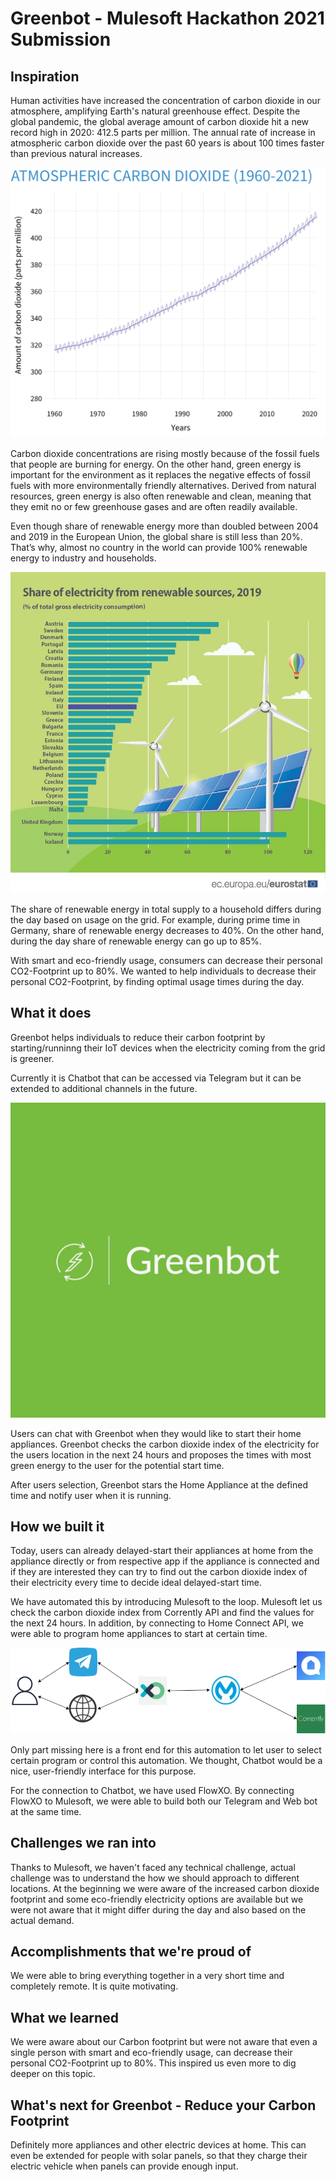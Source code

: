 # Greenbot - Mulesoft Hackathon 2021 Submission

## Inspiration

Human activities have increased the concentration of carbon dioxide in our atmosphere, amplifying Earth's natural greenhouse effect. Despite the global pandemic, the global average amount of carbon dioxide hit a new record high in 2020: 412.5 parts per million. The annual rate of increase in atmospheric carbon dioxide over the past 60 years is about 100 times faster than previous natural increases.

![Atmospheric Carbon Dioxide](./images/atmospheric-carbon-dioxide-graph.jpg)

Carbon dioxide concentrations are rising mostly because of the fossil fuels that people are burning for energy. On the other hand, green energy is important for the environment as it replaces the negative effects of fossil fuels with more environmentally friendly alternatives. Derived from natural resources, green energy is also often renewable and clean, meaning that they emit no or few greenhouse gases and are often readily available.

Even though share of renewable energy more than doubled between 2004 and 2019 in the European Union, the global share is still less than 20%. That’s why, almost no country in the world can provide 100% renewable energy to industry and households.  

![Share of electricity from renewable sources](./images/Share_of_electricity_from_renewable_sources.JPG)

The share of renewable energy in total supply to a household differs during the day based on usage on the grid. For example, during prime time in Germany, share of renewable energy decreases to 40%. On the other hand, during the day share of renewable energy can go up to 85%.

With smart and eco-friendly usage, consumers can decrease their personal CO2-Footprint up to 80%. We wanted to help individuals to decrease their personal CO2-Footprint, by finding optimal usage times during the day.

## What it does

Greenbot helps individuals to reduce their carbon footprint by starting/runninng their IoT devices when the electricity coming from the grid is greener.

Currently it is Chatbot that can be accessed via Telegram but it can be extended to additional channels in the future. 

![Greenbot Logo](./images/Greenbot-logo.png)

Users can chat with Greenbot when they would like to start their home appliances. Greenbot checks the carbon dioxide index of the electricity for the users location in the next 24 hours and proposes the times with most green energy to the user for the potential start time. 

After users selection, Greenbot stars the Home Appliance at the defined time and notify user when it is running. 

## How we built it

Today, users can already delayed-start their appliances at home from the appliance directly or from respective app if the appliance is connected and if they are interested they can try to find out the carbon dioxide index of their electricity every time to decide ideal delayed-start time.

We have automated this by introducing Mulesoft to the loop. Mulesoft let us check the carbon dioxide index from Corrently API and find the values for the next 24 hours. In addition, by connecting to Home Connect API, we were able to program home appliances to start at certain time. 

![Greenbot High Level Architecture](./images/Greenbot-High-Level-Architecture.png)

Only part missing here is a front end for this automation to let user to select certain program or control this automation. We thought, Chatbot would be a nice, user-friendly interface for this purpose. 

For the connection to Chatbot, we have used FlowXO. By connecting FlowXO to Mulesoft, we were able to build both our Telegram and Web bot at the same time.

## Challenges we ran into

Thanks to Mulesoft, we haven't faced any technical challenge, actual challenge was to understand the how we should approach to different locations. At the beginning we were aware of the increased carbon dioxide footprint and some eco-friendly electricity options are available but we were not aware that it might differ during the day and also based on the actual demand. 

## Accomplishments that we're proud of

We were able to bring everything together in a very short time and completely remote. It is quite motivating.

## What we learned

We were aware about our Carbon footprint but were not aware that even a single person with smart and eco-friendly usage, can decrease their personal CO2-Footprint up to 80%. This inspired us even more to dig deeper on this topic.

## What's next for Greenbot - Reduce your Carbon Footprint

Definitely more appliances and other electric devices at home. This can even be extended for people with solar panels, so that they charge their electric vehicle when panels can provide enough input. 
